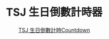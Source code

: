 <center> <h1> TSJ 生日倒數計時器 </h1> </cneter>

<div data-type="countdown" data-id="2247148" class="tickcounter" style="width: 100%; position: relative; padding-bottom: 25%"><a href="//www.tickcounter.com/countdown/2247148/tsj" title="TSJ 生日倒數計時">TSJ 生日倒數計時</a><a href="//www.tickcounter.com/" title="Countdown">Countdown</a></div><script>(function(d, s, id) { var js, pjs = d.getElementsByTagName(s)[0]; if (d.getElementById(id)) return; js = d.createElement(s); js.id = id; js.src = "//www.tickcounter.com/static/js/loader.js"; pjs.parentNode.insertBefore(js, pjs); }(document, "script", "tickcounter-sdk"));</script>
